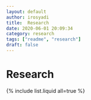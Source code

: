 ```yaml
---
layout: default
author: irosyadi
title:  Research
date: 2020-06-01 20:09:34
category: research
tags: ["readme", "research"]
draft: false
---
```


# Research

{% include list.liquid all=true %}